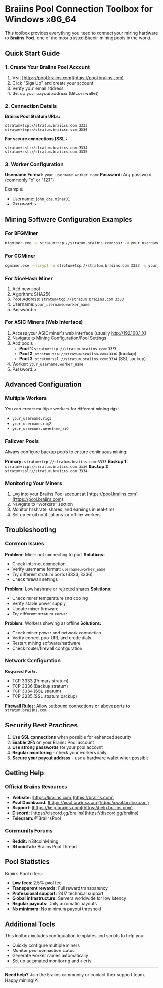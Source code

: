# Braiins Pool Connection Toolbox for Windows x86_64

This toolbox provides everything you need to connect your mining hardware to **Braiins Pool**, one of the most trusted Bitcoin mining pools in the world.

## Quick Start Guide

### 1. Create Your Braiins Pool Account

1. Visit [https://pool.braiins.com](https://pool.braiins.com)
2. Click "Sign Up" and create your account
3. Verify your email address
4. Set up your payout address (Bitcoin wallet)

### 2. Connection Details

**Braiins Pool Stratum URLs:**
```
stratum+tcp://stratum.braiins.com:3333
stratum+tcp://stratum.braiins.com:3336
```

**For secure connections (SSL):**
```
stratum+ssl://stratum.braiins.com:3334
stratum+ssl://stratum.braiins.com:3335
```

### 3. Worker Configuration

**Username Format:** `your_username.worker_name`
**Password:** Any password (commonly "x" or "123")

Example:
- Username: `john_doe.miner01`
- Password: `x`

## Mining Software Configuration Examples

### For BFGMiner
```bash
bfgminer.exe -o stratum+tcp://stratum.braiins.com:3333 -u your_username.worker_name -p x
```

### For CGMiner
```bash
cgminer.exe --scrypt -o stratum+tcp://stratum.braiins.com:3333 -u your_username.worker_name -p x
```

### For NiceHash Miner
1. Add new pool
2. Algorithm: SHA256
3. Pool Address: `stratum+tcp://stratum.braiins.com:3333`
4. Username: `your_username.worker_name`
5. Password: `x`

### For ASIC Miners (Web Interface)

1. Access your ASIC miner's web interface (usually http://192.168.1.X)
2. Navigate to Mining Configuration/Pool Settings
3. Add pools:
   - **Pool 1:** `stratum+tcp://stratum.braiins.com:3333`
   - **Pool 2:** `stratum+tcp://stratum.braiins.com:3336` (backup)
   - **Pool 3:** `stratum+ssl://stratum.braiins.com:3334` (SSL backup)
4. Worker: `your_username.worker_name`
5. Password: `x`

## Advanced Configuration

### Multiple Workers
You can create multiple workers for different mining rigs:
- `your_username.rig1`
- `your_username.rig2` 
- `your_username.antminer_s19`

### Failover Pools
Always configure backup pools to ensure continuous mining:

**Primary:** `stratum+tcp://stratum.braiins.com:3333`
**Backup 1:** `stratum+tcp://stratum.braiins.com:3336`
**Backup 2:** `stratum+ssl://stratum.braiins.com:3334`

### Monitoring Your Miners

1. Log into your Braiins Pool account at [https://pool.braiins.com](https://pool.braiins.com)
2. Navigate to "Workers" section
3. Monitor hashrate, shares, and earnings in real-time
4. Set up email notifications for offline workers

## Troubleshooting

### Common Issues

**Problem:** Miner not connecting to pool
**Solutions:**
- Check internet connection
- Verify username format: `username.worker_name`
- Try different stratum ports (3333, 3336)
- Check firewall settings

**Problem:** Low hashrate or rejected shares
**Solutions:**
- Check miner temperature and cooling
- Verify stable power supply
- Update miner firmware
- Try different stratum server

**Problem:** Workers showing as offline
**Solutions:**
- Check miner power and network connection
- Verify correct pool URL and credentials
- Restart mining software/hardware
- Check router/firewall configuration

### Network Configuration

**Required Ports:**
- TCP 3333 (Primary stratum)
- TCP 3336 (Backup stratum)
- TCP 3334 (SSL stratum)
- TCP 3335 (SSL stratum backup)

**Firewall Rules:**
Allow outbound connections on above ports to `stratum.braiins.com`

## Security Best Practices

1. **Use SSL connections** when possible for enhanced security
2. **Enable 2FA** on your Braiins Pool account
3. **Use strong passwords** for your pool account
4. **Regular monitoring** - check your workers daily
5. **Secure your payout address** - use a hardware wallet when possible

## Getting Help

### Official Braiins Resources
- **Website:** [https://braiins.com](https://braiins.com)
- **Pool Dashboard:** [https://pool.braiins.com](https://pool.braiins.com)
- **Support:** [https://help.braiins.com](https://help.braiins.com)
- **Discord:** [https://discord.gg/braiins](https://discord.gg/braiins)
- **Telegram:** [@BraiinsPool](https://t.me/BraiinsPool)

### Community Forums
- **Reddit:** r/BitcoinMining
- **BitcoinTalk:** Braiins Pool Thread

## Pool Statistics

Braiins Pool offers:
- **Low fees:** 2.5% pool fee
- **Transparent rewards:** Full reward transparency
- **Professional support:** 24/7 technical support
- **Global infrastructure:** Servers worldwide for low latency
- **Regular payouts:** Daily automatic payouts
- **No minimum:** No minimum payout threshold

## Additional Tools

This toolbox includes configuration templates and scripts to help you:
- Quickly configure multiple miners
- Monitor pool connection status
- Generate worker names automatically
- Set up automated monitoring and alerts

---

**Need help?** Join the Braiins community or contact their support team. Happy mining! ⛏️